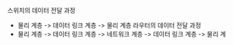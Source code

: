 스위치의 데이터 전달 과정
- 물리 계층 -> 데이터 링크 계층 -> 물리 계층
라우터의 데이터 전달 과정
- 물리 계층 -> 데이터 링크 계층 -> 네트워크 계층 -> 데이터 링크 계층 -> 물리 계